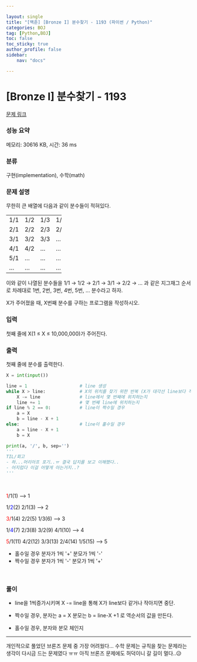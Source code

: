 ```yaml
---

layout: single
title: "[백준] [Bronze I] 분수찾기 - 1193 (파이썬 / Python)"
categories: BOJ
tag: [Python,BOJ]
toc: false
toc_sticky: true
author_profile: false
sidebar:
    nav: "docs"

---
```

# [Bronze I] 분수찾기 - 1193 

[문제 링크](https://www.acmicpc.net/problem/1193) 

### 성능 요약

메모리: 30616 KB, 시간: 36 ms

### 분류

구현(implementation), 수학(math)

### 문제 설명

<p>무한히 큰 배열에 다음과 같이 분수들이 적혀있다.</p>

<table class="table table-bordered" style="width:30%">
	<tbody>
		<tr>
			<td style="width:5%">1/1</td>
			<td style="width:5%">1/2</td>
			<td style="width:5%">1/3</td>
			<td style="width:5%">1/4</td>
			<td style="width:5%">1/5</td>
			<td style="width:5%">…</td>
		</tr>
		<tr>
			<td>2/1</td>
			<td>2/2</td>
			<td>2/3</td>
			<td>2/4</td>
			<td>…</td>
			<td>…</td>
		</tr>
		<tr>
			<td>3/1</td>
			<td>3/2</td>
			<td>3/3</td>
			<td>…</td>
			<td>…</td>
			<td>…</td>
		</tr>
		<tr>
			<td>4/1</td>
			<td>4/2</td>
			<td>…</td>
			<td>…</td>
			<td>…</td>
			<td>…</td>
		</tr>
		<tr>
			<td>5/1</td>
			<td>…</td>
			<td>…</td>
			<td>…</td>
			<td>…</td>
			<td>…</td>
		</tr>
		<tr>
			<td>…</td>
			<td>…</td>
			<td>…</td>
			<td>…</td>
			<td>…</td>
			<td>…</td>
		</tr>
	</tbody>
</table>

<p>이와 같이 나열된 분수들을 1/1 → 1/2 → 2/1 → 3/1 → 2/2 → … 과 같은 지그재그 순서로 차례대로 1번, 2번, 3번, 4번, 5번, … 분수라고 하자.</p>

<p>X가 주어졌을 때, X번째 분수를 구하는 프로그램을 작성하시오.</p>

### 입력 

 <p>첫째 줄에 X(1 ≤ X ≤ 10,000,000)가 주어진다.</p>

### 출력 

 <p>첫째 줄에 분수를 출력한다.</p>

```python
X = int(input())

line = 1                    # line 생성
while X > line:             # X의 위치를 찾기 위한 반복 (X가 대각선 line보다 작아지면 중단)
    X -= line               # line에서 몇 번째에 위치하는지
    line += 1               # 몇 번째 line에 위치하는지
if line % 2 == 0:           # line이 짝수일 경우
    a = X
    b = line - X + 1
else:                       # line이 홀수일 경우
    a = line - X + 1
    b = X

print(a, '/', b, sep='')
'''
TIL/회고
- 하...머리아프 포기..ㅠ 결국 답지를 보고 이해했다..
- 어지럽다 이걸 어떻게 아는거지..?
'''
```
<br>

<span style="color:RED">1</span>/1(1)  —> 1

1/<span style="color:BLUE">2</span>(2)  2/1(3)  —> 2

<span style="color:RED">3/</span>1(4)  2/2(5)  1/3(6)  —> 3

1/<span style="color:BLUE">4</span>(7)  2/3(8)  3/2(9)  4/1(10)  —> 4

<span style="color:RED">5</span>/1(11)  4/2(12)  3/3(13)  2/4(14)  1/5(15)  —> 5

- 홀수일 경우 분자가 1씩 '+' 분모가 1씩 '-'
- 짝수일 경우 분자가 1씩 '-' 분모가 1씩 '+'

<br>

### 풀이

* line을 1씩증가시키며 X -= line을 통해 X가 line보다 같거나 작아지면 중단.

* 짝수일 경우, 분자는 a = X 분모는 b = line-X +1 로 역순서의 값을 만든다.

* 홀수일 경우, 분자와 분모 체인지

---
개인적으로 풀었던 브론즈 문제 중 가장 어려웠다... 수학 문제는 규칙을 찾는 문제라는 생각이 다시금 드는 문제였다 ㅠㅠ 아직 브론즈 문제에도 허덕이니 갈 길이 멀다..😥
